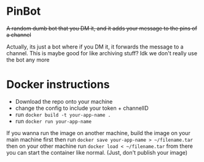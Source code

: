 # PinBot
~~A random dumb bot that you DM it, and it adds your message to the pins of a channel~~

Actually, its just a bot where if you DM it, it forwards the message to a channel. This is maybe good for like archiving stuff? Idk we don't really use the bot any more




# Docker instructions

 * Download the repo onto your machine
 * change the config to include your token + channelID
 * run `docker build -t your-app-name .`
 * run `docker run your-app-name`

If you wanna run the image on another machine, build the image on your main machine first then run `docker save your-app-name > ~/filename.tar` then on your other machine run `docker load < ~/filename.tar` from there you can start the container like normal. (Just, don't publish your image)
